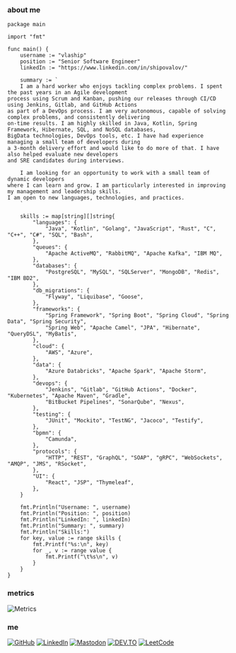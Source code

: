 ### about me
```golang
package main

import "fmt"

func main() {
	username := "vlaship"
	position := "Senior Software Engineer"
	linkedIn := "https://www.linkedin.com/in/shipovalov/"

	summary := `
	I am a hard worker who enjoys tackling complex problems. I spent the past years in an Agile development
process using Scrum and Kanban, pushing our releases through CI/CD using Jenkins, Gitlab, and GitHub Actions
as part of a DevOps process. I am very autonomous, capable of solving complex problems, and consistently delivering
on-time results. I am highly skilled in Java, Kotlin, Spring Framework, Hibernate, SQL, and NoSQL databases,
BigData technologies, DevOps tools, etc. I have had experience managing a small team of developers during
a 3-month delivery effort and would like to do more of that. I have also helped evaluate new developers
and SRE candidates during interviews.

	I am looking for an opportunity to work with a small team of dynamic developers
where I can learn and grow. I am particularly interested in improving my management and leadership skills.
I am open to new languages, technologies, and practices.
	`

	skills := map[string][]string{
		"languages": {
			"Java", "Kotlin", "Golang", "JavaScript", "Rust", "C", "C++", "C#", "SQL", "Bash",
		},
		"queues": {
			"Apache ActiveMQ", "RabbitMQ", "Apache Kafka", "IBM MQ",
		},
		"databases": {
			"PostgreSQL", "MySQL", "SQLServer", "MongoDB", "Redis", "IBM BD2",
		},
		"db_migrations": {
			"Flyway", "Liquibase", "Goose",
		},
		"frameworks": {
			"Spring Framework", "Spring Boot", "Spring Cloud", "Spring Data", "Spring Security",
			"Spring Web", "Apache Camel", "JPA", "Hibernate", "QueryDSL", "MyBatis",
		},
		"cloud": {
			"AWS", "Azure",
		},
		"data": {
			"Azure Databricks", "Apache Spark", "Apache Storm",
		},
		"devops": {
			"Jenkins", "Gitlab", "GitHub Actions", "Docker", "Kubernetes", "Apache Maven", "Gradle",
			"BitBucket Pipelines", "SonarQube", "Nexus",
		},
		"testing": {
			"JUnit", "Mockito", "TestNG", "Jacoco", "Testify",
		},
		"bpmn": {
			"Camunda",
		},
		"protocols": {
			"HTTP", "REST", "GraphQL", "SOAP", "gRPC", "WebSockets", "AMQP", "JMS", "RSocket",
		},
		"UI": {
			"React", "JSP", "Thymeleaf",
		},
	}

	fmt.Println("Username: ", username)
	fmt.Println("Position: ", position)
	fmt.Println("LinkedIn: ", linkedIn)
	fmt.Println("Summary: ", summary)
	fmt.Println("Skills:")
	for key, value := range skills {
		fmt.Printf("%s:\n", key)
		for _, v := range value {
			fmt.Printf("\t%s\n", v)
		}
	}
}
```

### metrics
![Metrics](https://metrics.lecoq.io/vlaship?template=classic&languages=1&base=header%2C%20activity%2C%20community%2C%20repositories%2C%20metadata&base.indepth=false&base.hireable=false&base.skip=false&languages=false&languages.ignored=ruby%2C%20html%2C%20css%2C%20tsql&languages.limit=8&languages.threshold=0%25&languages.other=false&languages.colors=github&languages.sections=most-used&languages.indepth=false&languages.analysis.timeout=15&languages.analysis.timeout.repositories=7.5&languages.categories=markup%2C%20programming&languages.recent.categories=markup%2C%20programming&languages.recent.load=300&languages.recent.days=14&config.timezone=America%2FNew_York)

### me
[![GitHub](https://img.shields.io/badge/-vlaship-100000.svg?style=for-the-badge&logo=GitHub&logoColor=white)](https://github.com/vlaship)
[![LinkedIn](https://img.shields.io/badge/-shipovalov-0077B5.svg?style=for-the-badge&logo=Linkedin&logoColor=white)](https://linkedin.com/in/shipovalov)
[![Mastodon](https://img.shields.io/badge/-@vlaship-6364FF.svg?style=for-the-badge&logo=Mastodon&logoColor=white)](https://mas.to/@vlaship)
[![DEV.TO](https://img.shields.io/badge/-vlaship-0A0A0A.svg?style=for-the-badge&logo=devdotto&logoColor=white)](https://dev.to/vlaship)
[![LeetCode](https://img.shields.io/badge/dynamic/json?style=for-the-badge&labelColor=black&color=%23ffa116&label=Solved&query=solvedOverTotal&url=https%3A%2F%2Fbadge.xyli.tech/%2Fapi%2Fusers%2Fvlaship&logo=leetcode&logoColor=yellow)](https://leetcode.com/vlaship/)
